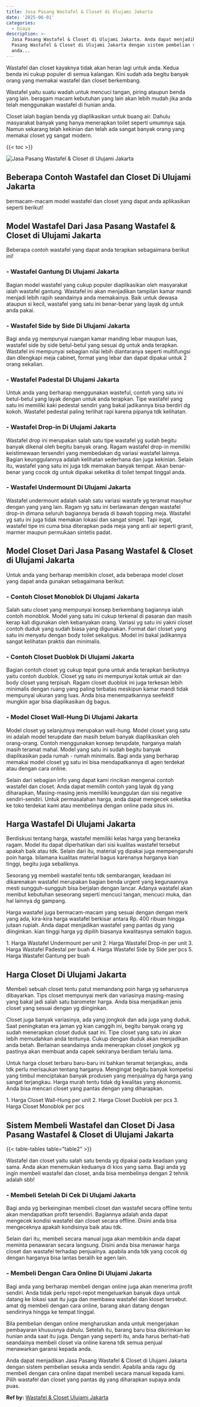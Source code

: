 ```yaml
---
title: Jasa Pasang Wastafel & Closet di Ulujami Jakarta
date: '2025-06-01'
categories:
  - biaya
description: >-
  Jasa Pasang Wastafel & Closet di Ulujami Jakarta. Anda dapat menjadikan Jasa
  Pasang Wastafel & Closet di Ulujami Jakarta dengan sistem pembelian sesuka
  anda...
---
```


Wastafel dan closet kayaknya tidak akan heran lagi untuk anda. Kedua benda ini cukup populer di semua kalangan. Kini sudah ada begitu banyak orang yang memakai wastafel dan closet berkembang.

Wastafel yaitu suatu wadah untuk mencuci tangan, piring ataupun benda yang lain. beragam macam kebutuhan yang lain akan lebih mudah jika anda telah menggunakan wastafel di hunian anda.

Closet ialah bagian benda yg diaplikasikan untuk buang air. Dahulu masyarakat banyak yang hanya menerapkan toilet seperti umumnya saja. Namun sekarang telah kekinian dan telah ada sangat banyak orang yang memakai closet yg sangat modern.

{{< toc >}}

![Jasa Pasang Wastafel & Closet di Ulujami Jakarta](/images/wastafel-closet-murah14.png)

## Beberapa Contoh Wastafel dan Closet Di Ulujami Jakarta

bermacam-macam model wastafel dan closet yang dapat anda aplikasikan seperti berikut!

## Model Wastafel Dari Jasa Pasang Wastafel & Closet di Ulujami Jakarta

Beberapa contoh wastafel yang dapat anda terapkan sebagaimana berikut ini!

### \- Wastafel Gantung Di Ulujami Jakarta

Bagian model wastafel yang cukup populer diaplikasikan oleh masyarakat ialah wastafel gantung. Wastafel ini akan menjadikan tampilan kamar mandi menjadi lebih rapih seandainya anda memakainya. Baik untuk dewasa ataupun si kecil, wastafel yang satu ini benar-benar yang layak dg untuk anda pakai.

### \- Wastafel Side by Side Di Ulujami Jakarta

Bagi anda yg mempunyai ruangan kamar manding lebar maupun luas, wastafel side by side betul-betul yang sesuai dg untuk anda terapkan. Wastafel ini mempunyai sebagian nilai lebih diantaranya seperti multifungsi dan dilengkapi meja cabinet, format yang lebar dan dapat dipakai untuk 2 orang sekalian.

### \- Wastafel Padestal Di Ulujami Jakarta

Untuk anda yang berharap menggunakan wasteful, contoh yang satu ini betul-betul yang layak dengan untuk anda terapkan. Tipe wastafel yang satu ini memiliki kaki pedestal sendiri yang bakal jadikannya bisa berdiri dg kokoh. Wastafel pedestal paling terlihat rapi karena pipanya tdk kelihatan.

### \- Wastafel Drop-in Di Ulujami Jakarta

Wastafel drop ini merupakan salah satu tipe wastafel yg sudah begitu banyak dikenal oleh begitu banyak orang. Ragam wastafel drop-in memiliki keistimewaan tersendiri yang membedakan dg variasi wastafel lainnya. Bagian keunggulannya adalah kelihatan sederhana dan juga kekinian. Selain itu, wastafel yang satu ini juga tdk memakan banyak tempat. Akan benar-benar yang cocok dg untuk dipakai seketika di toilet tempat tinggal anda.

### \- Wastafel Undermount Di Ulujami Jakarta

Wastafel undermount adalah salah satu variasi wastafe yg teramat masyhur dengan yang yang lain. Ragam yg satu ini berlawanan dengan wastafel drop-in dimana seluruh bagiannya berada di bawah topping meja. Wastafel yg satu ini juga tidak memakan lokasi dan sangat simpel. Tapi ingat, wastafel tipe ini cuma bisa diterapkan pada meja yang anti air seperti granit, marmer maupun permukaan sintetis padat.

## Model Closet Dari Jasa Pasang Wastafel & Closet di Ulujami Jakarta

Untuk anda yang berharap membikin closet, ada beberapa model closet yang dapat anda gunakan sebagaimana berikut:

### \- Contoh Closet Monoblok Di Ulujami Jakarta

Salah satu closet yang mempunyai konsep berkembang bagiannya ialah contoh monoblok. Model yang satu ini cukup terkenal di pasaran dan masih kerap kali digunakan oleh kebanyakan orang. Variasi yg satu ini yakni closet contoh duduk yang sudah biasa yang digunakan. Format dari closet yang satu ini menyatu dengan body toilet sekaligus. Model ini bakal jadikannya sangat kelihatan praktis dan minimalis.

### \- Contoh Closet Duoblok Di Ulujami Jakarta

Bagian contoh closet yg cukup tepat guna untuk anda terapkan berikutnya yaitu contoh duoblok. Closet yg satu ini mempunyai kotak untuk air dan body closet yang terpisah. Ragam closet duoblok ini juga terkesan lebih minimalis dengan ruang yang paling terbatas meskipun kamar mandi tidak mempunyai ukuran yang luas. Anda bisa menempatkannya seefektif mungkin agar bisa diaplikasikan dg bagus.

### \- Model Closet Wall-Hung Di Ulujami Jakarta

Model closet yg selanjutnya merupakan wall-hung. Model closet yang satu ini adalah model terupdate dan masih belum banyak diaplikasikan oleh orang-orang. Contoh menggunakan konsep terupdate, harganya malah masih teramat mahal. Model yang satu ini sudah begitu banyak diaplikasikan pada rumah - rumah minimalis. Bagi anda yang berharap memakai model closet yg satu ini bisa mendapatkannya di agen terdekat atau dengan cara online.

Selain dari sebagian info yang dapat kami rincikan mengenai contoh wastafel dan closet. Anda dapat memilih contoh yang layak dg yang diharapkan, Masing-masing jenis memiliki keunggulan dan sisi negative sendiri-sendiri. Untuk permasalahan harga, anda dapat mengecek seketika ke toko terdekat kami atau membelinya dengan online pada situs ini.

## Harga Wastafel Di Ulujami Jakarta

Berdiskusi tentang harga, wastafel memiliki kelas harga yang beraneka ragam. Model itu dapat diperhatikan dari sisi kualitas wastafel tersebut apakah baik atau tdk. Selain dari itu, material yg dipakai juga mempengaruhi poin harga. bilamana kualitas material bagus karenanya harganya kian tinggi, begitu juga sebaliknya.

Sesorang yg membeli wastafel tentu tdk sembarangan, keadaan ini dikarenakan wastafel merupakan bagian benda urgent yang kegunaannya mesti sungguh-sungguh bisa berjalan dengan lancar. Adanya wastafel akan membut kebutuhan seseorang seperti mencuci tangan, mencuci muka, dan hal lainnya dg gampang.

Harga wastafel juga bermacam-macam yang sesuai dengan dengan merk yang ada, kira-kira harga wastafel berkisar antara Rp. 400 ribuan hingga jutaan rupiah. Anda dapat menjadikan wastafel yang pantas dg yang diinginkan. kian tinggi harga yg dipilih biasanya kwalitasnya semakin bagus.

1\. Harga Wastafel Undermount per unit 2. Harga Wastafel Drop-in per unit 3. Harga Wastafel Padestal per buah 4. Harga Wastafel Side by Side per pcs 5. Harga Wastafel Gantung per buah

## Harga Closet Di Ulujami Jakarta

Membeli sebuah closet tentu patut memandang poin harga yg seharusnya dibayarkan. Tips closet mempunyai merk dan variasinya masing-masing yang bakal jadi salah satu barometer harga. Anda bisa menjadikan jenis closet yang sesuai dengan yg diinginkan.

Closet juga banyak variasinya, ada yang jongkok dan ada juga yang duduk. Saat peningkatan era jaman yg kian canggih ini, begitu banyak orang yg sudah menerapkan closet duduk saat ini. Tipe closet yang satu ini akan lebih memudahkan anda tentunya. Cukup dengan duduk akan menjadikan anda betah. Berlainan seandainya anda menerapkan closet jongkok yg pastinya akan membuat anda capek sekiranya berdiam terlalu lama.

Untuk harga closet terbaru baru-baru ini bahkan teramat terjangkau, anda tdk perlu merisaukan tentang harganya. Mengingat begitu banyak kompetisi yang timbul menciptakan banyak produsen yang menjualnya dg harga yang sangat terjangkau. Harga murah tentu tidak dg kwalitas yang ekonomis. Anda bisa mencari closet yang pantas dengan yang diharapkan.

1\. Harga Closet Wall-Hung per unit 2. Harga Closet Duoblok per pcs 3. Harga Closet Monoblok per pcs

## Sistem Membeli Wastafel dan Closet Di Jasa Pasang Wastafel & Closet di Ulujami Jakarta

{{< table-tables table="table2" >}}

Wastafel dan closet yaitu salah satu benda yg dipakai pada keadaan yang sama. Anda akan menemukan keduanya di kios yang sama. Bagi anda yg ingin membeli wastafel dan closet, anda bisa membelinya dengan 2 tehnik adalah sbb!

### \- Membeli Setelah Di Cek Di Ulujami Jakarta

Bagi anda yg berkeinginan membeli closet dan wastafel secara offline tentu akan mendapatkan profit tersendiri. Bagiannya adalah anda dapat mengecek kondisi wastafel dan closet secara offline. Disini anda bisa mengeceknya apakah kondisinya baik atau tdk.

Selain dari itu, membeli secara manual juga akan membikin anda dapat meminta penawaran secara langsung. Disini anda bisa menawar harga closet dan wastafel terhadap penjualnya. apabila anda tdk yang cocok dg dengan harganya bisa lantas beralih ke agen lain.

### \- Membeli Dengan Cara Online Di Ulujami Jakarta

Bagi anda yang berharap membeli dengan online juga akan menerima profit sendiri. Anda tidak perlu repot-repot mengeluarkan banyak daya untuk datang ke lokasi saat itu juga dan membawa wastafel dan kloset tersebut. amat dg membeli dengan cara online, barang akan datang dengan sendirinya hingga ke tempat tinggal.

Bila pembelian dengan online mengharuskan anda untuk mengerjakan pembayaran khususnya dahulu. Setelah itu, barang baru bisa dikirimkan ke hunian anda saat itu juga. Dengan yang seperti itu, anda harus berhati-hati seandainya membeli closet via online karena tdk semua penjual menawarkan garansi kepada anda.

Anda dapat menjadikan Jasa Pasang Wastafel & Closet di Ulujami Jakarta dengan sistem pembelian sesuka anda sendiri. Apabila anda ragu dg membeli dengan cara online dapat membeli secara manual kepada kami. Pilih wastafel dan closet yang pantas dg yang diharapkan supaya anda puas.

**Ref by:** [Wastafel & Closet Ulujami Jakarta](https://id.wikipedia.org/wiki/Wastafel)
